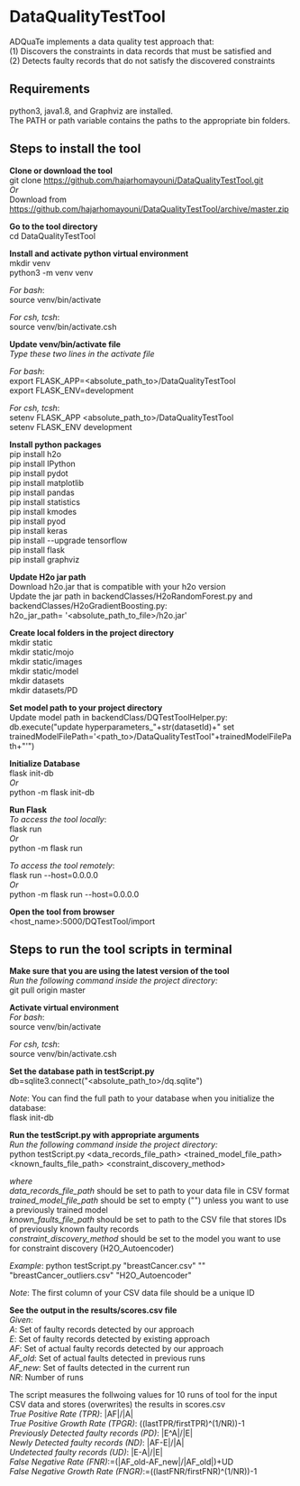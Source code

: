 # DataQualityTestTool
ADQuaTe implements a data quality test approach that:<br/> 
(1) Discovers the constraints in data records that must be satisfied and <br/>
(2) Detects faulty records that do not satisfy the discovered constraints <br/>

## Requirements
 python3, java1.8, and Graphviz are installed. <br/>
 The PATH or path variable contains the paths to the appropriate bin folders. <br/>
 
## Steps to install the tool
**Clone or download the tool**<br/>
git clone https://github.com/hajarhomayouni/DataQualityTestTool.git <br/>
*Or* <br/>
Download from https://github.com/hajarhomayouni/DataQualityTestTool/archive/master.zip <br/>

**Go to the tool directory**<br/>
cd DataQualityTestTool<br/>

**Install and activate python virtual environment**<br/>
mkdir venv <br/>
python3 -m venv venv <br/>

*For bash*:</br>
source venv/bin/activate <br/>

*For csh, tcsh*:</br>
source venv/bin/activate.csh <br/>

**Update venv/bin/activate file**<br/>
*Type these two lines in the activate file* <br/>

*For bash*:</br>
export FLASK_APP=<absolute_path_to>/DataQualityTestTool<br/>
export FLASK_ENV=development<br/>

*For csh, tcsh*:</br>
setenv FLASK_APP <absolute_path_to>/DataQualityTestTool<br/>
setenv FLASK_ENV development<br/>


**Install python packages**<br/>
pip install h2o<br/>
pip install IPython<br/>
pip install pydot<br/>
pip install matplotlib<br/>
pip install pandas<br/>
pip install statistics<br/>
pip install  kmodes<br/>
pip install pyod<br/>
pip install keras<br/>
pip install --upgrade tensorflow<br/>
pip install flask<br/>
pip install graphviz<br/>

**Update H2o jar path**</br>
Download h2o.jar that is compatible with your h2o version <br/>
Update the jar path in backendClasses/H2oRandomForest.py and backendClasses/H2oGradientBoosting.py: <br/>
h2o_jar_path= '<absolute_path_to_file>/h2o.jar'

**Create local folders in the project directory**<br/>
mkdir static<br/>
mkdir static/mojo<br/>
mkdir static/images<br/>
mkdir static/model<br/>
mkdir datasets<br/>
mkdir datasets/PD<br/>

**Set model path to your project directory**<br/>
Update model path in backendClass/DQTestToolHelper.py: <br/>
db.execute("update hyperparameters_"+str(datasetId)+" 
set trainedModelFilePath='<path_to>/DataQualityTestTool"+trainedModelFilePath+"'")<br/>

**Initialize Database**<br/>
flask init-db<br/>
*Or*<br/>
python -m flask init-db<br/>

**Run Flask**<br/>
*To access the tool locally*:<br/>
flask run<br/>
*Or*<br/>
python -m flask run

*To access the tool remotely*:<br/>
flask run --host=0.0.0.0<br/>
*Or*<br/>
python -m flask run --host=0.0.0.0</br>

**Open the tool from browser**</br>
<host_name>:5000/DQTestTool/import

## Steps to run the tool scripts in terminal

**Make sure that you are using the latest version of the tool**<br/>
*Run the following command inside the project directory:*<br/>
git pull origin master <br/>

**Activate virtual environment**<br/>
*For bash*:</br>
source venv/bin/activate <br/>

*For csh, tcsh*:</br>
source venv/bin/activate.csh <br/>

**Set the database path in testScript.py**<br/>
db=sqlite3.connect("<absolute_path_to>/dq.sqlite")<br/>

*Note*: You can find the full path to your database when you initialize the database:<br/>
flask init-db<br/>

**Run the testScript.py with appropriate arguments**<br/>
*Run the following command inside the project directory:*<br/>
python testScript.py <data_records_file_path>  <trained_model_file_path>  <known_faults_file_path>  <constraint_discovery_method> <br/>

*where*<br/>
*data_records_file_path* should be set to path to your data file in CSV format </br>
*trained_model_file_path* should be set to empty ("") unless you want to use a previously trained model </br>
*known_faults_file_path* should be set to path to the CSV file that stores IDs of previously known faulty records <br/>
*constraint_discovery_method* should be set to the model you want to use for constraint discovery (H2O_Autoencoder)<br/>

*Example*: python testScript.py "breastCancer.csv" "" "breastCancer_outliers.csv" "H2O_Autoencoder" <br/>

*Note*: The first column of your CSV data file should be a unique ID </br>

**See the output in the results/scores.csv file**<br/>
*Given*:<br/>
*A*: Set of faulty records detected by our approach </br>
*E*: Set of faulty records detected by existing approach <br/>
*AF*: Set of actual faulty records detected by our approach <br/>
*AF_old*: Set of actual faults detected in previous runs<br/>
*AF_new*: Set of faults detected in the current run <br/>
*NR*: Number of runs <br/>

The script measures the follwoing values for 10 runs of tool for the input CSV data and stores (overwrites) the results in scores.csv <br/>
*True Positive Rate (TPR)*: |AF|/|A|</br>
*True Positive Growth Rate (TPGR)*: ((lastTPR/firstTPR)^(1/NR))-1</br>
*Previously Detected faulty records (PD)*: |E^A|/|E|</br> 
*Newly Detected faulty records (ND)*: |AF-E|/|A| </br>
*Undetected faulty records (UD)*: |E-A|/|E| </br>
*False Negative Rate (FNR)*:=(|AF_old-AF_new|/|AF_old|)+UD </br>
*False Negative Growth Rate (FNGR)*:=((lastFNR/firstFNR)^(1/NR))-1</br>



